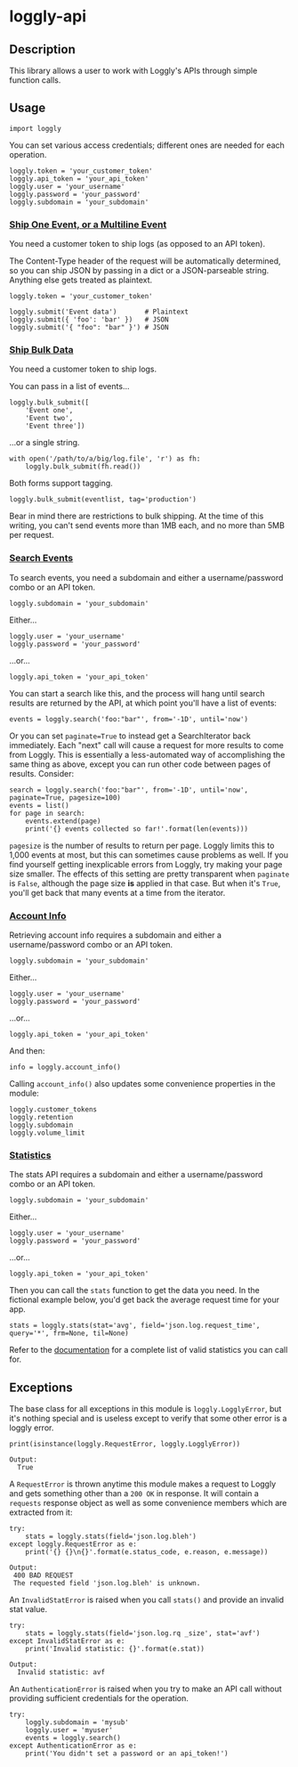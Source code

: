 # loggly-api

## Description

This library allows a user to work with Loggly's APIs through simple function calls.

## Usage

    import loggly

You can set various access credentials; different ones are needed for each operation.

    loggly.token = 'your_customer_token'
    loggly.api_token = 'your_api_token'
    loggly.user = 'your_username'
    loggly.password = 'your_password'
    loggly.subdomain = 'your_subdomain'

### [Ship One Event, or a Multiline Event](https://www.loggly.com/docs/http-endpoint/)

You need a customer token to ship logs (as opposed to an API token).

The Content-Type header of the request will be automatically determined, so you can ship JSON by
passing in a dict or a JSON-parseable string. Anything else gets treated as plaintext.

    loggly.token = 'your_customer_token'

    loggly.submit('Event data')       # Plaintext
    loggly.submit({ 'foo': 'bar' })   # JSON
    loggly.submit('{ "foo": "bar" }') # JSON

### [Ship Bulk Data](https://www.loggly.com/docs/http-bulk-endpoint/)

You need a customer token to ship logs.

You can pass in a list of events...

    loggly.bulk_submit([
        'Event one',
        'Event two',
        'Event three'])

 ...or a single string.

    with open('/path/to/a/big/log.file', 'r') as fh:
        loggly.bulk_submit(fh.read())

Both forms support tagging.

    loggly.bulk_submit(eventlist, tag='production')

Bear in mind there are restrictions to bulk shipping. At the time of this writing, you can't send
events more than 1MB each, and no more than 5MB per request.

### [Search Events](https://www.loggly.com/docs/api-retrieving-data/)

To search events, you need a subdomain and either a username/password combo or an API token.

    loggly.subdomain = 'your_subdomain'

Either...

    loggly.user = 'your_username'
    loggly.password = 'your_password'

...or...

    loggly.api_token = 'your_api_token'

You can start a search like this, and the process will hang until search results are returned by the
API, at which point you'll have a list of events:

    events = loggly.search('foo:"bar"', from='-1D', until='now')

Or you can set `paginate=True` to instead get a SearchIterator back immediately. Each "next" call
will cause a request for more results to come from Loggly. This is essentially a less-automated way
of accomplishing the same thing as above, except you can run other code between pages of results.
Consider:

    search = loggly.search('foo:"bar"', from='-1D', until='now', paginate=True, pagesize=100)
    events = list()
    for page in search:
        events.extend(page)
        print('{} events collected so far!'.format(len(events)))

`pagesize` is the number of results to return per page. Loggly limits this to 1,000 events at most,
but this can sometimes cause problems as well. If you find yourself getting inexplicable errors from
Loggly, try making your page size smaller. The effects of this setting are pretty transparent when
`paginate` is `False`, although the page size **is** applied in that case. But when it's `True`,
you'll get back that many events at a time from the iterator.

### [Account Info](https://www.loggly.com/docs/api-account-info/)

Retrieving account info requires a subdomain and either a username/password combo or an API token.

    loggly.subdomain = 'your_subdomain'

Either...

    loggly.user = 'your_username'
    loggly.password = 'your_password'

...or...

    loggly.api_token = 'your_api_token'

And then:

    info = loggly.account_info()

Calling `account_info()` also updates some convenience properties in the module:

    loggly.customer_tokens
    loggly.retention
    loggly.subdomain
    loggly.volume_limit

### [Statistics](https://www.loggly.com/docs/stats-api/)

The stats API requires a subdomain and either a username/password combo or an API token.

    loggly.subdomain = 'your_subdomain'

Either...

    loggly.user = 'your_username'
    loggly.password = 'your_password'

...or...

    loggly.api_token = 'your_api_token'

Then you can call the `stats` function to get the data you need. In the fictional example below,
you'd get back the average request time for your app.

    stats = loggly.stats(stat='avg', field='json.log.request_time', query='*', frm=None, til=None)

Refer to the [documentation](https://www.loggly.com/docs/stats-api/) for a complete list of valid
statistics you can call for.

## Exceptions

The base class for all exceptions in this module is `loggly.LogglyError`, but it's nothing special
and is useless except to verify that some other error is a loggly error.

    print(isinstance(loggly.RequestError, loggly.LogglyError))

    Output:
      True

A `RequestError` is thrown anytime this module makes a request to Loggly and gets something other
than a `200 OK` in response. It will contain a `requests` response object as well as some
convenience members which are extracted from it:

    try:
        stats = loggly.stats(field='json.log.bleh')
    except loggly.RequestError as e:
        print('{} {}\n{}'.format(e.status_code, e.reason, e.message))

    Output:
     400 BAD REQUEST
     The requested field 'json.log.bleh' is unknown.

An `InvalidStatError` is raised when you call `stats()` and provide an invalid stat value.

    try:
        stats = loggly.stats(field='json.log.rq _size', stat='avf')
    except InvalidStatError as e:
        print('Invalid statistic: {}'.format(e.stat))

    Output:
      Invalid statistic: avf

An `AuthenticationError` is raised when you try to make an API call without providing sufficient
credentials for the operation.

    try:
        loggly.subdomain = 'mysub'
        loggly.user = 'myuser'
        events = loggly.search()
    except AuthenticationError as e:
        print('You didn't set a password or an api_token!')

